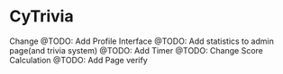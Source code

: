 # CyTrivia
Change
@TODO: Add Profile Interface
@TODO: Add statistics to admin page(and trivia system)
@TODO: Add Timer
@TODO: Change Score Calculation
@TODO: Add Page verify